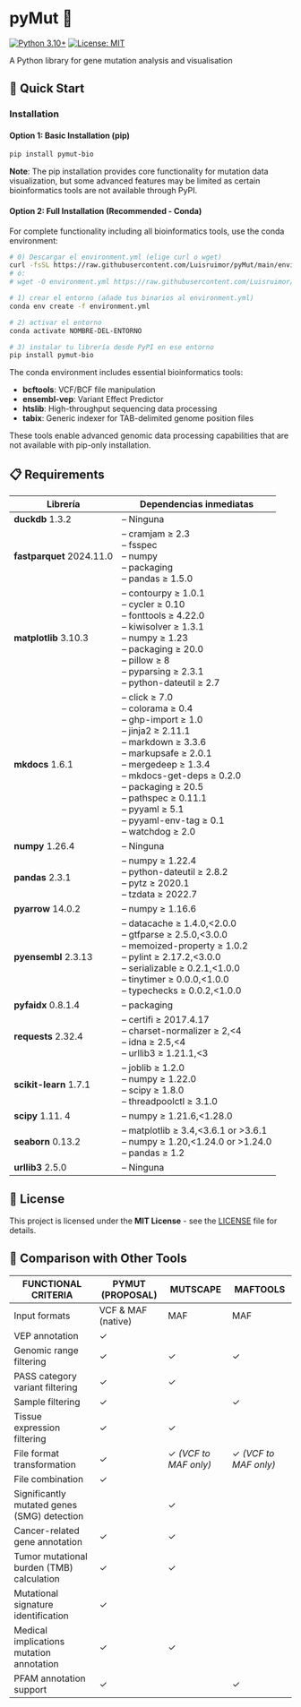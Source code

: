 # pyMut 🧬

[![Python 3.10+](https://img.shields.io/badge/python-3.10+-blue.svg)](https://www.python.org/downloads/)
[![License: MIT](https://img.shields.io/badge/License-MIT-yellow.svg)](https://opensource.org/licenses/MIT)

A Python library for gene mutation analysis and visualisation

## 🚀 Quick Start

### Installation

#### Option 1: Basic Installation (pip)

```bash
pip install pymut-bio
```

**Note**: The pip installation provides core functionality for mutation data visualization, but some advanced features may be limited as certain bioinformatics tools are not available through PyPI.

#### Option 2: Full Installation (Recommended - Conda)

For complete functionality including all bioinformatics tools, use the conda environment:

```bash
# 0) Descargar el environment.yml (elige curl o wget)
curl -fsSL https://raw.githubusercontent.com/Luisruimor/pyMut/main/environment.yml -o environment.yml
# ó:
# wget -O environment.yml https://raw.githubusercontent.com/Luisruimor/pyMut/main/environment.yml

# 1) crear el entorno (añade tus binarios al environment.yml)
conda env create -f environment.yml

# 2) activar el entorno
conda activate NOMBRE-DEL-ENTORNO

# 3) instalar tu librería desde PyPI en ese entorno
pip install pymut-bio
```

The conda environment includes essential bioinformatics tools:
- **bcftools**: VCF/BCF file manipulation
- **ensembl-vep**: Variant Effect Predictor
- **htslib**: High-throughput sequencing data processing
- **tabix**: Generic indexer for TAB-delimited genome position files

These tools enable advanced genomic data processing capabilities that are not available with pip-only installation.

## 📋 Requirements

| Librería                  | Dependencias inmediatas                                                                                                                                                                                                                                                                     |
|---------------------------|---------------------------------------------------------------------------------------------------------------------------------------------------------------------------------------------------------------------------------------------------------------------------------------------|
| **duckdb** 1.3.2          | – Ninguna                                                                                                                                                                                                                                                                                   |
| **fastparquet** 2024.11.0 | – cramjam ≥ 2.3<br>– fsspec<br>– numpy<br>– packaging<br>– pandas ≥ 1.5.0                                                                                                                                                                                                                   |
| **matplotlib** 3.10.3     | – contourpy ≥ 1.0.1<br>– cycler ≥ 0.10<br>– fonttools ≥ 4.22.0<br>– kiwisolver ≥ 1.3.1<br>– numpy ≥ 1.23<br>– packaging ≥ 20.0<br>– pillow ≥ 8<br>– pyparsing ≥ 2.3.1<br>– python-dateutil ≥ 2.7                                                                                            |
| **mkdocs** 1.6.1          | – click ≥ 7.0<br>– colorama ≥ 0.4<br>– ghp-import ≥ 1.0<br>– jinja2 ≥ 2.11.1<br>– markdown ≥ 3.3.6<br>– markupsafe ≥ 2.0.1<br>– mergedeep ≥ 1.3.4<br>– mkdocs-get-deps ≥ 0.2.0<br>– packaging ≥ 20.5<br>– pathspec ≥ 0.11.1<br>– pyyaml ≥ 5.1<br>– pyyaml-env-tag ≥ 0.1<br>– watchdog ≥ 2.0 |
| **numpy** 1.26.4          | – Ninguna                                                                                                                                                                                                                                                                                   |
| **pandas** 2.3.1          | – numpy ≥ 1.22.4<br>– python-dateutil ≥ 2.8.2<br>– pytz ≥ 2020.1<br>– tzdata ≥ 2022.7                                                                                                                                                                                                       |
| **pyarrow** 14.0.2        | – numpy ≥ 1.16.6                                                                                                                                                                                                                                                                            |
| **pyensembl** 2.3.13      | – datacache ≥ 1.4.0,<2.0.0<br>– gtfparse ≥ 2.5.0,<3.0.0<br>– memoized-property ≥ 1.0.2<br>– pylint ≥ 2.17.2,<3.0.0<br>– serializable ≥ 0.2.1,<1.0.0<br>– tinytimer ≥ 0.0.0,<1.0.0<br>– typechecks ≥ 0.0.2,<1.0.0                                                                            |
| **pyfaidx** 0.8.1.4       | – packaging                                                                                                                                                                                                                                                                                 |
| **requests** 2.32.4       | – certifi ≥ 2017.4.17<br>– charset-normalizer ≥ 2,<4<br>– idna ≥ 2.5,<4<br>– urllib3 ≥ 1.21.1,<3                                                                                                                                                                                            |
| **scikit-learn** 1.7.1    | – joblib ≥ 1.2.0<br>– numpy ≥ 1.22.0<br>– scipy ≥ 1.8.0<br>– threadpoolctl ≥ 3.1.0                                                                                                                                                                                                          |
| **scipy** 1.11. 4         | – numpy ≥ 1.21.6,<1.28.0                                                                                                                                                                                                                                                                    |
| **seaborn** 0.13.2        | – matplotlib ≥ 3.4,<3.6.1 or >3.6.1<br>– numpy ≥ 1.20,<1.24.0 or >1.24.0<br>– pandas ≥ 1.2                                                                                                                                                                                                  |
| **urllib3** 2.5.0         | – Ninguna                                                                                                                                                                                                                                                                                   |


## 📄 License

This project is licensed under the **MIT License** - see the [LICENSE](LICENSE) file for details.

## 🎯 Comparison with Other Tools

| FUNCTIONAL CRITERIA                         | PYMUT (PROPOSAL)   | MUTSCAPE              | MAFTOOLS              |
|---------------------------------------------|--------------------|-----------------------|-----------------------|
| Input formats                               | VCF & MAF (native) | MAF                   | MAF                   |
| VEP annotation                              | ✓                  |                       |                       |
| Genomic range filtering                     | ✓                  | ✓                     | ✓                     |
| PASS category variant filtering             | ✓                  | ✓                     |                       |
| Sample filtering                            | ✓                  |                       | ✓                     |
| Tissue expression filtering                 | ✓                  | ✓                     |                       |
| File format transformation                  | ✓                  | ✓ *(VCF to MAF only)* | ✓ *(VCF to MAF only)* |
| File combination                            | ✓                  |                       |                       |
| Significantly mutated genes (SMG) detection |                    | ✓                     |                       |
| Cancer-related gene annotation              | ✓                  | ✓                     |                       |
| Tumor mutational burden (TMB) calculation   | ✓                  | ✓                     |                       |
| Mutational signature identification         | ✓                  |                       |                       |
| Medical implications mutation annotation    | ✓                  | ✓                     |                       |
| PFAM annotation support                     | ✓                  |                       | ✓                     |
